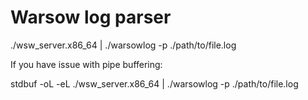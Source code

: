 # Warsow log parser

./wsw_server.x86_64 | ./warsowlog -p ./path/to/file.log

If you have issue with pipe buffering:

stdbuf -oL -eL ./wsw_server.x86_64 | ./warsowlog -p ./path/to/file.log

